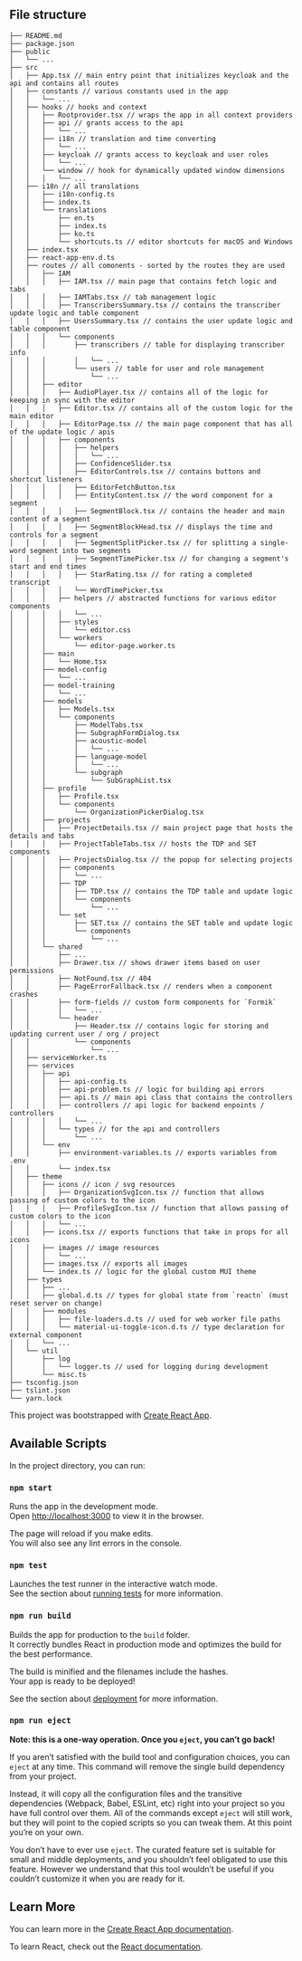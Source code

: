 ## File structure

```
├── README.md
├── package.json
├── public
│   └── ...
├── src
│   ├── App.tsx // main entry point that initializes keycloak and the api and contains all routes
│   ├── constants // various constants used in the app
│   │   └── ...
│   ├── hooks // hooks and context
│   │   ├── Rootprovider.tsx // wraps the app in all context providers
│   │   ├── api // grants access to the api
│   │   │   └── ...
│   │   ├── i18n // translation and time converting
│   │   │   └── ...
│   │   ├── keycloak // grants access to keycloak and user roles
│   │   │   └── ...
│   │   └── window // hook for dynamically updated window dimensions
│   │   │   └── ...
│   ├── i18n // all translations
│   │   ├── i18n-config.ts
│   │   ├── index.ts
│   │   └── translations
│   │       ├── en.ts
│   │       ├── index.ts
│   │       ├── ko.ts
│   │       └── shortcuts.ts // editor shortcuts for macOS and Windows
│   ├── index.tsx
│   ├── react-app-env.d.ts
│   ├── routes // all comonents - sorted by the routes they are used
│   │   ├── IAM
│   │   │   ├── IAM.tsx // main page that contains fetch logic and tabs
│   │   │   ├── IAMTabs.tsx // tab management logic
│   │   │   ├── TranscribersSummary.tsx // contains the transcriber update logic and table component
│   │   │   ├── UsersSummary.tsx // contains the user update logic and table component
│   │   │   └── components
│   │   │       ├── transcribers // table for displaying transcriber info
│   │   │       │   └── ...
│   │   │       └── users // table for user and role management
│   │   │           └── ...
│   │   ├── editor
│   │   │   ├── AudioPlayer.tsx // contains all of the logic for keeping in sync with the editor
│   │   │   ├── Editor.tsx // contains all of the custom logic for the main editor
│   │   │   ├── EditorPage.tsx // the main page component that has all of the update logic / apis
│   │   │   ├── components
│   │   │   │   ├── helpers
│   │   │   │   │   └── ...
│   │   │   │   ├── ConfidenceSlider.tsx
│   │   │   │   ├── EditorControls.tsx // contains buttons and shortcut listeners
│   │   │   │   ├── EditorFetchButton.tsx
│   │   │   │   ├── EntityContent.tsx // the word component for a segment
│   │   │   │   ├── SegmentBlock.tsx // contains the header and main content of a segment
│   │   │   │   ├── SegmentBlockHead.tsx // displays the time and controls for a segment
│   │   │   │   ├── SegmentSplitPicker.tsx // for splitting a single-word segment into two segments
│   │   │   │   ├── SegmentTimePicker.tsx // for changing a segment's start and end times
│   │   │   │   ├── StarRating.tsx // for rating a completed transcript
│   │   │   │   └── WordTimePicker.tsx
│   │   │   ├── helpers // abstracted functions for various editor components
│   │   │   │   └── ...
│   │   │   ├── styles
│   │   │   │   └── editor.css
│   │   │   └── workers
│   │   │       └── editor-page.worker.ts
│   │   ├── main
│   │   │   └── Home.tsx
│   │   ├── model-config
│   │   │   └── ...
│   │   ├── model-training
│   │   │   └── ...
│   │   ├── models
│   │   │   ├── Models.tsx
│   │   │   └── components
│   │   │       ├── ModelTabs.tsx
│   │   │       ├── SubgraphFormDialog.tsx
│   │   │       ├── acoustic-model
│   │   │       │   └── ...
│   │   │       ├── language-model
│   │   │       │   └── ...
│   │   │       └── subgraph
│   │   │           └── SubGraphList.tsx
│   │   ├── profile
│   │   │   ├── Profile.tsx
│   │   │   └── components
│   │   │       └── OrganizationPickerDialog.tsx
│   │   ├── projects
│   │   │   ├── ProjectDetails.tsx // main project page that hosts the details and tabs
│   │   │   ├── ProjectTableTabs.tsx // hosts the TDP and SET components
│   │   │   ├── ProjectsDialog.tsx // the popup for selecting projects
│   │   │   ├── components
│   │   │   │   └── ...
│   │   │   ├── TDP
│   │   │   │   ├── TDP.tsx // contains the TDP table and update logic
│   │   │   │   └── components
│   │   │   │       └── ...
│   │   │   └── set
│   │   │       ├── SET.tsx // contains the SET table and update logic
│   │   │       └── components
│   │   │           └── ...
│   │   └── shared
│   │       ├── ...
│   │       ├── Drawer.tsx // shows drawer items based on user permissions
│   │       ├── NotFound.tsx // 404
│   │       ├── PageErrorFallback.tsx // renders when a component crashes
│   │       ├── form-fields // custom form components for `Formik`
│   │       │   └── ...
│   │       └── header
│   │           ├── Header.tsx // contains logic for storing and updating current user / org / project
│   │           └── components
│   │               └── ...
│   ├── serviceWorker.ts
│   ├── services
│   │   ├── api
│   │   │   ├── api-config.ts
│   │   │   ├── api-problem.ts // logic for building api errors
│   │   │   ├── api.ts // main api class that contains the controllers
│   │   │   ├── controllers // api logic for backend enpoints / controllers
│   │   │   │   └── ...
│   │   │   └── types // for the api and controllers
│   │   │       └── ...
│   │   └── env
│   │       ├── environment-variables.ts // exports variables from .env
│   │       └── index.tsx
│   ├── theme
│   │   ├── icons // icon / svg resources
│   │   │   ├── OrganizationSvgIcon.tsx // function that allows passing of custom colors to the icon
│   │   │   ├── ProfileSvgIcon.tsx // function that allows passing of custom colors to the icon
│   │   │   └── ...
│   │   ├── icons.tsx // exports functions that take in props for all icons
│   │   ├── images // image resources
│   │   │   └── ...
│   │   ├── images.tsx // exports all images
│   │   └── index.ts // logic for the global custom MUI theme
│   ├── types
│   │   ├── ...
│   │   ├── global.d.ts // types for global state from `reactn` (must reset server on change)
│   │   ├── modules
│   │   │   ├── file-loaders.d.ts // used for web worker file paths
│   │   │   └── material-ui-toggle-icon.d.ts // type declaration for external component
│   │   └── ...
│   └── util
│       ├── log
│       │   └── logger.ts // used for logging during development
│       └── misc.ts
├── tsconfig.json
├── tslint.json
└── yarn.lock
```

This project was bootstrapped with [Create React App](https://github.com/facebook/create-react-app).

## Available Scripts

In the project directory, you can run:

### `npm start`

Runs the app in the development mode.<br>
Open [http://localhost:3000](http://localhost:3000) to view it in the browser.

The page will reload if you make edits.<br>
You will also see any lint errors in the console.

### `npm test`

Launches the test runner in the interactive watch mode.<br>
See the section about [running tests](https://facebook.github.io/create-react-app/docs/running-tests) for more information.

### `npm run build`

Builds the app for production to the `build` folder.<br>
It correctly bundles React in production mode and optimizes the build for the best performance.

The build is minified and the filenames include the hashes.<br>
Your app is ready to be deployed!

See the section about [deployment](https://facebook.github.io/create-react-app/docs/deployment) for more information.

### `npm run eject`

**Note: this is a one-way operation. Once you `eject`, you can’t go back!**

If you aren’t satisfied with the build tool and configuration choices, you can `eject` at any time. This command will remove the single build dependency from your project.

Instead, it will copy all the configuration files and the transitive dependencies (Webpack, Babel, ESLint, etc) right into your project so you have full control over them. All of the commands except `eject` will still work, but they will point to the copied scripts so you can tweak them. At this point you’re on your own.

You don’t have to ever use `eject`. The curated feature set is suitable for small and middle deployments, and you shouldn’t feel obligated to use this feature. However we understand that this tool wouldn’t be useful if you couldn’t customize it when you are ready for it.

## Learn More

You can learn more in the [Create React App documentation](https://facebook.github.io/create-react-app/docs/getting-started).

To learn React, check out the [React documentation](https://reactjs.org/).
